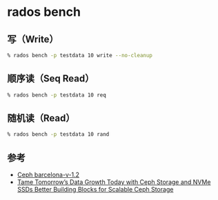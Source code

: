 # rados bench

## 写（Write）

```bash
% rados bench -p testdata 10 write --no-cleanup
```

## 顺序读（Seq Read）

```bash
% rados bench -p testdata 10 req
```

## 随机读（Read）

```bash
% rados bench -p testdata 10 rand
```

## 参考

* [Ceph barcelona-v-1.2](https://www.slideshare.net/swamireddy/ceph-barcelonav12)
* [Tame Tomorrow’s Data Growth Today with Ceph Storage and NVMe SSDs Better Building Blocks for Scalable Ceph Storage](https://www.micron.com/solutions/technical-briefs/tame-tomorrows-data-growth-today-with-ceph-storage-and-nvme-ssds)